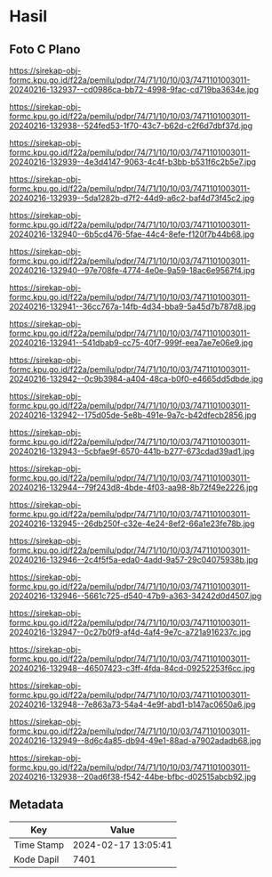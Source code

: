 # Hasil

## Foto C Plano

https://sirekap-obj-formc.kpu.go.id/f22a/pemilu/pdpr/74/71/10/10/03/7471101003011-20240216-132937--cd0986ca-bb72-4998-9fac-cd719ba3634e.jpg

https://sirekap-obj-formc.kpu.go.id/f22a/pemilu/pdpr/74/71/10/10/03/7471101003011-20240216-132938--524fed53-1f70-43c7-b62d-c2f6d7dbf37d.jpg

https://sirekap-obj-formc.kpu.go.id/f22a/pemilu/pdpr/74/71/10/10/03/7471101003011-20240216-132939--4e3d4147-9063-4c4f-b3bb-b531f6c2b5e7.jpg

https://sirekap-obj-formc.kpu.go.id/f22a/pemilu/pdpr/74/71/10/10/03/7471101003011-20240216-132939--5da1282b-d7f2-44d9-a6c2-baf4d73f45c2.jpg

https://sirekap-obj-formc.kpu.go.id/f22a/pemilu/pdpr/74/71/10/10/03/7471101003011-20240216-132940--6b5cd476-5fae-44c4-8efe-f120f7b44b68.jpg

https://sirekap-obj-formc.kpu.go.id/f22a/pemilu/pdpr/74/71/10/10/03/7471101003011-20240216-132940--97e708fe-4774-4e0e-9a59-18ac6e9567f4.jpg

https://sirekap-obj-formc.kpu.go.id/f22a/pemilu/pdpr/74/71/10/10/03/7471101003011-20240216-132941--36cc767a-14fb-4d34-bba9-5a45d7b787d8.jpg

https://sirekap-obj-formc.kpu.go.id/f22a/pemilu/pdpr/74/71/10/10/03/7471101003011-20240216-132941--541dbab9-cc75-40f7-999f-eea7ae7e06e9.jpg

https://sirekap-obj-formc.kpu.go.id/f22a/pemilu/pdpr/74/71/10/10/03/7471101003011-20240216-132942--0c9b3984-a404-48ca-b0f0-e4665dd5dbde.jpg

https://sirekap-obj-formc.kpu.go.id/f22a/pemilu/pdpr/74/71/10/10/03/7471101003011-20240216-132942--175d05de-5e8b-491e-9a7c-b42dfecb2856.jpg

https://sirekap-obj-formc.kpu.go.id/f22a/pemilu/pdpr/74/71/10/10/03/7471101003011-20240216-132943--5cbfae9f-6570-441b-b277-673cdad39ad1.jpg

https://sirekap-obj-formc.kpu.go.id/f22a/pemilu/pdpr/74/71/10/10/03/7471101003011-20240216-132944--79f243d8-4bde-4f03-aa98-8b72f49e2226.jpg

https://sirekap-obj-formc.kpu.go.id/f22a/pemilu/pdpr/74/71/10/10/03/7471101003011-20240216-132945--26db250f-c32e-4e24-8ef2-66a1e23fe78b.jpg

https://sirekap-obj-formc.kpu.go.id/f22a/pemilu/pdpr/74/71/10/10/03/7471101003011-20240216-132946--2c4f5f5a-eda0-4add-9a57-29c04075938b.jpg

https://sirekap-obj-formc.kpu.go.id/f22a/pemilu/pdpr/74/71/10/10/03/7471101003011-20240216-132946--5661c725-d540-47b9-a363-34242d0d4507.jpg

https://sirekap-obj-formc.kpu.go.id/f22a/pemilu/pdpr/74/71/10/10/03/7471101003011-20240216-132947--0c27b0f9-af4d-4af4-9e7c-a721a916237c.jpg

https://sirekap-obj-formc.kpu.go.id/f22a/pemilu/pdpr/74/71/10/10/03/7471101003011-20240216-132948--46507423-c3ff-4fda-84cd-09252253f6cc.jpg

https://sirekap-obj-formc.kpu.go.id/f22a/pemilu/pdpr/74/71/10/10/03/7471101003011-20240216-132948--7e863a73-54a4-4e9f-abd1-b147ac0650a6.jpg

https://sirekap-obj-formc.kpu.go.id/f22a/pemilu/pdpr/74/71/10/10/03/7471101003011-20240216-132949--8d6c4a85-db94-49e1-88ad-a7902adadb68.jpg

https://sirekap-obj-formc.kpu.go.id/f22a/pemilu/pdpr/74/71/10/10/03/7471101003011-20240216-132938--20ad6f38-f542-44be-bfbc-d02515abcb92.jpg


## Metadata

| Key        | Value               |
| ---------- | ------------------- |
| Time Stamp | 2024-02-17 13:05:41 |
| Kode Dapil | 7401                |



